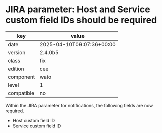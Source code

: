 [//]: # (werk v2)
# JIRA parameter: Host and Service custom field IDs should be required

key        | value
---------- | ---
date       | 2025-04-10T09:07:36+00:00
version    | 2.4.0b5
class      | fix
edition    | cee
component  | wato
level      | 1
compatible | no

Within the JIRA parameter for notifications, the following fields
are now required.

* Host custom field ID
* Service custom field ID


